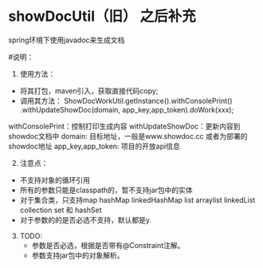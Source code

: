 # showDocUtil（旧） 之后补充
spring环境下使用javadoc来生成文档


#说明：
1. 使用方法：
 - 将其打包，maven引入，获取直接代码copy;
 - 调用其方法：
 ShowDocWorkUtil.getInstance().withConsolePrint()
 .withUpdateShowDoc(domain, app_key,app_token).doWork(xxx);
 
 withConsolePrint：控制打印生成内容
 withUpdateShowDoc：更新内容到showdoc文档中
 domain: 目标地址，一般是www.showdoc.cc 或者为部署的showdoc地址
 app_key,app_token: 项目的开放api信息
 
 
2. 注意点：
 - 不支持对象的循环引用
 - 所有的参数只能是classpath的，暂不支持jar包中的实体
 - 对于集合类，只支持map hashMap linkedHashMap list arraylist linkedList collection  set 和 hashSet
 - 对于参数的的是否必选不支持，默认都是y.
 
3. TODO:
   - 参数是否必选，根据是否带有@Constraint注解。
   - 参数支持jar包中的对象解析。
   
